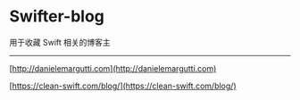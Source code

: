# Swifter-blog
用于收藏 Swift 相关的博客主

---
[http://danielemargutti.com](http://danielemargutti.com)

[https://clean-swift.com/blog/](https://clean-swift.com/blog/)

